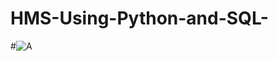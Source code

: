 # HMS-Using-Python-and-SQL-




#![A](https://github.com/user-attachments/assets/a96214a0-3024-439a-baf8-e8f2023581bd)
